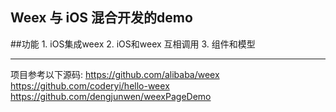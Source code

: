 Weex 与 iOS 混合开发的demo
-------

##功能
    1. iOS集成weex
    2. iOS和weex 互相调用
    3. 组件和模型
    

-------
项目参考以下源码:
https://github.com/alibaba/weex
https://github.com/coderyi/hello-weex
https://github.com/dengjunwen/weexPageDemo